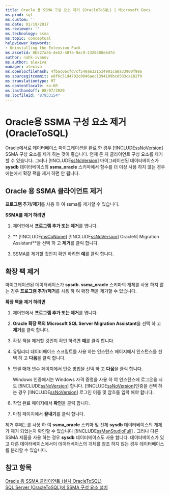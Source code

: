 ```yaml
---
title: Oracle 용 SSMA 구성 요소 제거 (OracleToSQL) | Microsoft Docs
ms.prod: sql
ms.custom: ''
ms.date: 01/19/2017
ms.reviewer: ''
ms.technology: ssma
ms.topic: conceptual
helpviewer_keywords:
- Uninstalling the Extension Pack
ms.assetid: 8b527a56-4e52-487a-9ac9-2320388e6d7d
author: nahk-ivanov
ms.author: alexiva
manager: alexiva
ms.openlocfilehash: 4fbac66cfd7cf549a6321534901ca8a33900f986
ms.sourcegitcommit: e8f6c51d4702c0046aec1394109bc0503ca182f0
ms.translationtype: MT
ms.contentlocale: ko-KR
ms.lasthandoff: 08/07/2020
ms.locfileid: "87933154"
---
```

# <a name="removing-ssma--for-oracle-components-oracletosql"></a>Oracle용 SSMA 구성 요소 제거(OracleToSQL)
Oracle에서로 데이터베이스 마이그레이션을 완료 한 경우 [!INCLUDE[ssNoVersion](../../includes/ssnoversion-md.md)] SSMA 구성 요소를 제거 하는 것이 좋습니다. 언제 든 지 클라이언트 구성 요소를 제거할 수 있습니다. 그러나 [!INCLUDE[ssNoVersion](../../includes/ssnoversion-md.md)] 마이그레이션된 데이터베이스가 **sysdb** 데이터베이스의 **ssma_oracle** 스키마에서 함수를 더 이상 사용 하지 않는 경우에는에서 확장 팩을 제거 하면 안 됩니다.  
  
## <a name="uninstalling-the-ssma-for-oracle-client"></a>Oracle 용 SSMA 클라이언트 제거  
**프로그램 추가/제거**를 사용 하 여 ssma를 제거할 수 있습니다.  
  
**SSMA를 제거 하려면**  
  
1.  제어판에서 **프로그램 추가 또는 제거**를 엽니다.  
  
2.  ** [!INCLUDE[msCoName](../../includes/msconame_md.md)] [!INCLUDE[ssNoVersion](../../includes/ssnoversion-md.md)] Oracle의 Migration Assistant**을 선택 하 고 **제거**를 클릭 합니다.  
  
3.  SSMA를 제거할 것인지 확인 하려면 **예**를 클릭 합니다.  
  
## <a name="uninstalling-the-extension-pack"></a>확장 팩 제거  
마이그레이션된 데이터베이스가 **sysdb. ssma_oracle** 스키마의 개체를 사용 하지 않는 경우 **프로그램 추가/제거**를 사용 하 여 확장 팩을 제거할 수 있습니다.  
  
**확장 팩을 제거 하려면**  
  
1.  제어판에서 **프로그램 추가 또는 제거**를 엽니다.  
  
2.  **Oracle 확장 팩의 Microsoft SQL Server Migration Assistant**을 선택 하 고 **제거**를 클릭 합니다.  
  
3.  확장 팩을 제거할 것인지 확인 하려면 **예**를 클릭 합니다.  
  
4.  유틸리티 데이터베이스 스크립트를 사용 하는 인스턴스 페이지에서 인스턴스를 선택 하 고 **다음**을 클릭 합니다.  
  
5.  연결 매개 변수 페이지에서 인증 방법을 선택 하 고 **다음**을 클릭 합니다.  
  
    Windows 인증에서는 Windows 자격 증명을 사용 하 여 인스턴스에 로그온을 시도 [!INCLUDE[ssNoVersion](../../includes/ssnoversion-md.md)] 합니다. [!INCLUDE[ssNoVersion](../../includes/ssnoversion-md.md)]인증을 선택 하는 경우 [!INCLUDE[ssNoVersion](../../includes/ssnoversion-md.md)] 로그인 이름 및 암호를 입력 해야 합니다.  
  
6.  작업 완료 페이지에서 **확인**을 클릭 합니다.  
  
7.  마침 페이지에서 **끝내기**를 클릭 합니다.  
  
제거 후에는를 사용 하 여 **ssma_oracle** 스키마 및 전체 **sysdb** 데이터베이스의 개체가 제거 되었는지 확인할 수 있습니다 [!INCLUDE[ssManStudioFull](../../includes/ssmanstudiofull-md.md)] . 그러나 다른 SSMA 제품을 사용 하는 경우 **sysdb** 데이터베이스도 사용 합니다. 데이터베이스가 있고 다른 데이터베이스에서이 데이터베이스의 개체를 참조 하지 않는 경우 데이터베이스를 분리할 수 있습니다.  
  
## <a name="see-also"></a>참고 항목  
[Oracle 용 SSMA 클라이언트 &#40;설치 OracleToSQL&#41;](../../ssma/oracle/installing-ssma-for-oracle-client-oracletosql.md)  
[SQL Server &#40;OracleToSQL&#41;에 SSMA 구성 요소 설치](../../ssma/oracle/installing-ssma-components-on-sql-server-oracletosql.md)  
  

